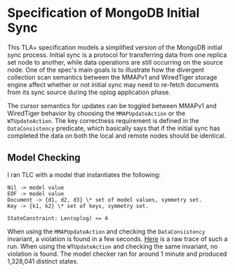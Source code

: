 # Specification of MongoDB Initial Sync


This TLA+ specification models a simplified version of the MongoDB initial sync process. Initial sync is a protocol for transferring data from one replica set node to another, while data operations are still occurring on the source node. One of the spec's main goals is to illustrate how the divergent collection scan semantics between the MMAPv1 and WiredTiger storage engine affect whether or not initial sync may need to re-fetch documents from its sync source during the oplog application phase.

The cursor semantics for updates can be toggled between MMAPv1 and WiredTiger behavior by choosing the `MMAPUpdateAction` or the `WTUpdateAction`. The key correctness requirement is defined in the `DataConsistency` predicate, which basically says that if the initial sync has completed the data on both the local and remote nodes should be identical. 

## Model Checking

I ran TLC with a model that instantiates the following:

```
Nil -> model value
EOF -> model value
Document -> {d1, d2, d3} \* set of model values, symmetry set.
Key -> {k1, k2} \* set of keys, symmetry set.

StateConstraint: Len(oplog) <= 4
```


When using the `MMAPUpdateAction` and checking the `DataConsistency` invariant, a violation is found in a few seconds. [Here](mmap_initial_sync_consistency_violation.txt) is a raw trace of such a run. When using the `WTUpdateAction` and checking the same invariant, no violation is found. The model checker ran for around 1 minute and produced 1,328,041 distinct states.


